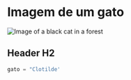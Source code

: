 # Imagem de um gato
![Image of a black cat in a forest](https://encrypted-tbn0.gstatic.com/images?q=tbn:ANd9GcTRJZLKxeXPI110ZgAnZa2CTALjVUugaqc7iMVmkNUahGQgZVILvTm_Yw9G&s=10)
## Header H2
```python
gato = "Clotilde'
```
